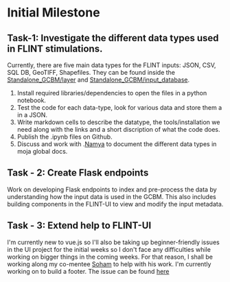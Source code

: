 # Initial Milestone

## Task-1: Investigate the different data types used in FLINT stimulations. 
Currently, there are five main data types for the FLINT inputs: JSON, CSV, SQL DB, GeoTIFF, Shapefiles. They can be found inside the [Standalone_GCBM/layer](https://github.com/moja-global/GCBM.Belize/tree/master/Standalone_GCBM/layerss) and [Standalone_GCBM/input_database](https://github.com/moja-global/GCBM.Belize/tree/master/Standalone_GCBM/input_database).
 
1. Install required libraries/dependencies to open the files in a python notebook.
2. Test the code for each data-type, look for various data and store them a in a JSON.
3. Write markdown cells to describe the datatype, the tools/installation we need along with the links and a short discription of what the code does.
4. Publish the .ipynb files on Github.
5. Discuss and work with .[Namya](https://github.com/Namyalg) to document the different data types in moja global docs.

## Task - 2: Create Flask endpoints
   Work on developing Flask endpoints to index and pre-process the data by understanding how the input data is used in the GCBM. 
   This also includes building components in the FLINT-UI to view and modify the input metadata.
   
## Task - 3: Extend help to FLINT-UI
   I'm currently new to vue.js so I'll also be taking up beginner-friendly issues in the UI project for the initial weeks so I don't face any difficulties while working on bigger things in the coming weeks. For that reason, I shall be working along my co-mentee [Soham](https://github.com/sohamsshah) to help with his work. I'm currently working on to build a footer. The issue can be found [here](https://github.com/moja-global/FLINT-UI/issues/116)
